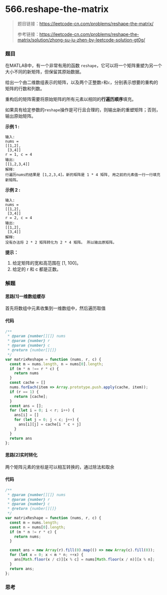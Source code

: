 # 566.reshape-the-matrix

> 题目链接：https://leetcode-cn.com/problems/reshape-the-matrix/
>
> 参考链接：https://leetcode-cn.com/problems/reshape-the-matrix/solution/zhong-su-ju-zhen-by-leetcode-solution-gt0g/

### 题目

在MATLAB中，有一个非常有用的函数 `reshape`，它可以将一个矩阵重塑为另一个大小不同的新矩阵，但保留其原始数据。

给出一个由二维数组表示的矩阵，以及两个正整数`r`和`c`，分别表示想要的重构的矩阵的行数和列数。

重构后的矩阵需要将原始矩阵的所有元素以相同的**行遍历顺序**填充。

如果具有给定参数的`reshape`操作是可行且合理的，则输出新的重塑矩阵；否则，输出原始矩阵。

**示例 1 :**

```
输入: 
nums = 
[[1,2],
 [3,4]]
r = 1, c = 4
输出: 
[[1,2,3,4]]
解释:
行遍历nums的结果是 [1,2,3,4]。新的矩阵是 1 * 4 矩阵, 用之前的元素值一行一行填充新矩阵。
```

**示例 2 :**

```
输入: 
nums = 
[[1,2],
 [3,4]]
r = 2, c = 4
输出: 
[[1,2],
 [3,4]]
解释:
没有办法将 2 * 2 矩阵转化为 2 * 4 矩阵。 所以输出原矩阵。
```

**提示：**

1. 给定矩阵的宽和高范围在 [1, 100]。
2. 给定的 r 和 c 都是正数。



### 解题

#### 思路[1]一维数组缓存

首先将数组中元素收集到一维数组中，然后遍历取值

#### 代码

```javascript
/**
 * @param {number[][]} nums
 * @param {number} r
 * @param {number} c
 * @return {number[][]}
 */
var matrixReshape = function (nums, r, c) {
  const m = nums.length, n = nums[0].length;
  if (m * n !== r * c) {
    return nums
  }
  const cache = []
  nums.forEach(item => Array.prototype.push.apply(cache, item));
  if (r == 1) {
    return [cache];
  }
  const ans = [];
  for (let i = 0; i < r; i++) {
    ans[i] = []
    for (let j = 0; j < c; j++) {
      ans[i][j] = cache[i * c + j]
    }
  }
  return ans
};
```

#### 思路[2]实时转化

两个矩阵元素的坐标是可以相互转换的，通过除法和取余

#### 代码

```javascript
/**
 * @param {number[][]} nums
 * @param {number} r
 * @param {number} c
 * @return {number[][]}
 */
var matrixReshape = function (nums, r, c) {
  const m = nums.length;
  const n = nums[0].length;
  if (m * n != r * c) {
    return nums;
  }

  const ans = new Array(r).fill(0).map(() => new Array(c).fill(0));
  for (let x = 0; x < m * n; ++x) {
    ans[Math.floor(x / c)][x % c] = nums[Math.floor(x / n)][x % n];
  }
  return ans;
};
```



### 思考